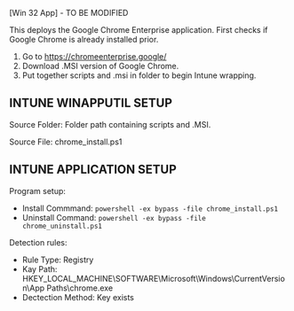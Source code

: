 [Win 32 App] - TO BE MODIFIED

This deploys the Google Chrome Enterprise application. First checks if Google Chrome is already installed prior.   
1. Go to https://chromeenterprise.google/ 
2. Download .MSI version of Google Chrome. 
3. Put together scripts and .msi in folder to begin Intune wrapping.

**INTUNE WINAPPUTIL SETUP**
---------------------
Source Folder: Folder path containing scripts and .MSI. 

Source File: chrome_install.ps1

**INTUNE APPLICATION SETUP**
----------------------------
Program setup:
- Install Commmand: ```powershell -ex bypass -file chrome_install.ps1```
- Uninstall Command: ```powershell -ex bypass -file chrome_uninstall.ps1``` 

Detection rules:
- Rule Type: Registry
- Kay Path: HKEY_LOCAL_MACHINE\SOFTWARE\Microsoft\Windows\CurrentVersion\App Paths\chrome.exe
- Dectection Method: Key exists






